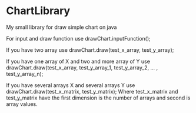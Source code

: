 # ChartLibrary
My small library for draw simple chart on java

For input and draw function use drawChart.inputFunction();

If you have two array use drawChart.draw(test_x_array, test_y_array);

If you have one array of X and two and more array of Y use drawChart.draw(test_x_array, test_y_array_1, test_y_array_2, ... , test_y_array_n);

If you have several arrays X and several arrays Y use drawChart.draw(test_x_matrix, test_y_matrix); 
Where test_x_matrix and test_y_matrix have the first dimension is the number of arrays and second is array values.

